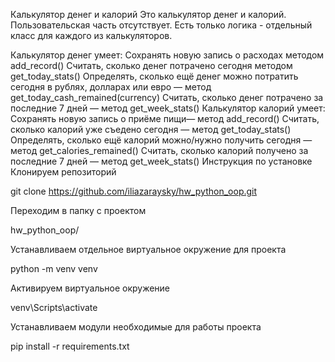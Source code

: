 Калькулятор денег и калорий
Это калькулятор денег и калорий. Пользовательская часть отсутствует. Есть только логика - отдельный класс для каждого из калькуляторов.

Калькулятор денег умеет:
Сохранять новую запись о расходах методом add_record()
Считать, сколько денег потрачено сегодня методом get_today_stats()
Определять, сколько ещё денег можно потратить сегодня в рублях, долларах или евро — метод get_today_cash_remained(currency)
Считать, сколько денег потрачено за последние 7 дней — метод get_week_stats()
Калькулятор калорий умеет:
Сохранять новую запись о приёме пищи— метод add_record()
Считать, сколько калорий уже съедено сегодня — метод get_today_stats()
Определять, сколько ещё калорий можно/нужно получить сегодня — метод get_calories_remained()
Считать, сколько калорий получено за последние 7 дней — метод get_week_stats()
Инструкция по установке
Клонируем репозиторий

git clone https://github.com/iliazaraysky/hw_python_oop.git

Переходим в папку с проектом

hw_python_oop/

Устанавливаем отдельное виртуальное окружение для проекта

python -m venv venv

Активируем виртуальное окружение

venv\Scripts\activate

Устанавливаем модули необходимые для работы проекта

pip install -r requirements.txt
